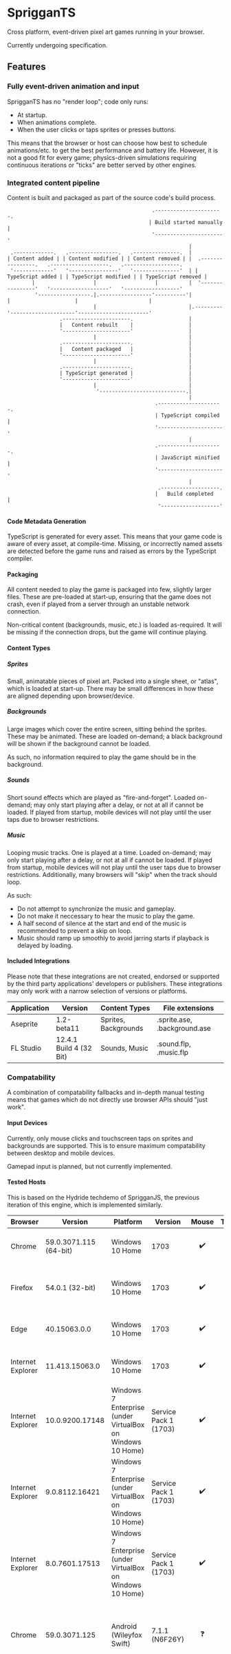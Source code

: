 # SprigganTS

Cross platform, event-driven pixel art games running in your browser.

Currently undergoing specification.

## Features

### Fully event-driven animation and input

SprigganTS has no "render loop"; code only runs:

- At startup.
- When animations complete.
- When the user clicks or taps sprites or presses buttons.

This means that the browser or host can choose how best to schedule animations/etc. to get the best performance and battery life.
However, it is not a good fit for every game; physics-driven simulations requiring continuous iterations or "ticks" are better served by other engines.

### Integrated content pipeline

Content is built and packaged as part of the source code's build process.

                                                   .----------------------.
                                                  | Build started manually |
                                                   '----------------------'
                                                               |
     .-------------.   .----------------.   .---------------.  |
    | Content added | | Content modified | | Content removed | |  .----------------.   .-------------------.   .------------------.
     '-------------'   '----------------'   '---------------'  | | TypeScript added | | TypeScript modified | | TypeScript removed |
            |                   |                   |          |  '----------------'   '-------------------'   '------------------'
             '-----------------.|.-----------------'----------'|           |                     |                       |
                                |                              |.---------'---------------------'-----------------------'
                     .----------------------.                  |
                     |   Content rebuilt    |                  |
                     '----------------------'                  |
                                |                              |
                     .----------------------.                  |
                     |   Content packaged   |                  |
                     '----------------------'                  |
                                |                              |
                     .----------------------.                  |
                     | TypeScript generated |                  |
                     '----------------------'                  |
                                |                              |
                                 '----------------------------.|
                                                               |
                                                    .---------------------.
                                                    | TypeScript compiled |
                                                    '---------------------'
                                                               |
                                                    .---------------------.
                                                    | JavaScript minified |
                                                    '---------------------'
                                                               |
                                                     .-------------------.
                                                    |   Build completed   |
                                                     '-------------------'
                                                               
#### Code Metadata Generation

TypeScript is generated for every asset.  This means that your game code is aware of every asset, at compile-time.  Missing, or incorrectly named assets are detected before the game runs and raised as errors by the TypeScript compiler.

#### Packaging

All content needed to play the game is packaged into few, slightly larger files.  These are pre-loaded at start-up, ensuring that the game does not crash, even if played from a server through an unstable network connection.

Non-critical content (backgrounds, music, etc.) is loaded as-required.  It will be missing if the connection drops, but the game will continue playing.

#### Content Types

##### Sprites

Small, animatable pieces of pixel art.  Packed into a single sheet, or "atlas", which is loaded at start-up.
There may be small differences in how these are aligned depending upon browser/device.

##### Backgrounds

Large images which cover the entire screen, sitting behind the sprites.  These may be animated.  These are loaded on-demand; a black background will be shown if the background cannot be loaded.

As such, no information required to play the game should be in the background.

##### Sounds

Short sound effects which are played as "fire-and-forget".  Loaded on-demand; may only start playing after a delay, or not at all if cannot be loaded.  If played from startup, mobile devices will not play until the user taps due to browser restrictions.

##### Music

Looping music tracks.  One is played at a time.  Loaded on-demand; may only start playing after a delay, or not at all if cannot be loaded.  If played from startup, mobile devices will not play until the user taps due to browser restrictions.  Additionally, many browsers will "skip" when the track should loop.

As such:

- Do not attempt to synchronize the music and gameplay.
- Do not make it neccessary to hear the music to play the game.
- A half second of silence at the start and end of the music is recommended to prevent a skip on loop.
- Music should ramp up smoothly to avoid jarring starts if playback is delayed by loading.

#### Included Integrations

Please note that these integrations are not created, endorsed or supported by the third party applications' developers or publishers.
These integrations may only work with a narrow selection of versions or platforms.

| Application | Version                 | Content Types        | File extensions              |
| ----------- | ----------------------- | -------------------- | ---------------------------- |
| Aseprite    | 1.2-beta11              | Sprites, Backgrounds | .sprite.ase, .background.ase |
| FL Studio   | 12.4.1 Build 4 (32 Bit) | Sounds, Music        | .sound.flp, .music.flp       |

### Compatability

A combination of compatability fallbacks and in-depth manual testing means that games which do not directly use browser APIs should "just work".

#### Input Devices

Currently, only mouse clicks and touchscreen taps on sprites and backgrounds are supported.
This is to ensure maximum compatability between desktop and mobile devices.

Gamepad input is planned, but not currently implemented.

#### Tested Hosts

This is based on the Hydride techdemo of SprigganJS, the previous iteration of this engine, which is implemented similarly.

| Browser           | Version                | Platform                                                   | Version               | Mouse              | Touch              | Graphics                       | Animation           | Sound                                          | Music                                  |
| ----------------- | ---------------------- | ---------------------------------------------------------- | --------------------- |:------------------:|:------------------:|:------------------------------:|:-------------------:|:----------------------------------------------:|:--------------------------------------:|
| Chrome            | 59.0.3071.115 (64-bit) | Windows 10 Home                                            | 1703                  | :heavy_check_mark: | :question:         | Rare seams between sprites     | :heavy_check_mark:  | :heavy_check_mark:                             | May skip on loop                       |
| Firefox           | 54.0.1 (32-bit)        | Windows 10 Home                                            | 1703                  | :heavy_check_mark: | :question:         | Frequent seams between sprites | :heavy_check_mark:  | Occasional skips with many simultaneous sounds | May skip on loop                       |
| Edge              | 40.15063.0.0           | Windows 10 Home                                            | 1703                  | :heavy_check_mark: | :question:         | Slight blurring of pixel art   | :heavy_check_mark:  | :heavy_check_mark:                             | May skip on loop                       |
| Internet Explorer | 11.413.15063.0         | Windows 10 Home                                            | 1703                  | :heavy_check_mark: | :question:         | Rare seams between sprites     | :heavy_check_mark:  | :heavy_check_mark:                             | May skip on loop                       |
| Internet Explorer | 10.0.9200.17148        | Windows 7 Enterprise (under VirtualBox on Windows 10 Home) | Service Pack 1 (1703) | :heavy_check_mark: | :question:         | Rare seams between sprites     | Low frame-rate      | :heavy_check_mark:                             | May skip on loop                       |
| Internet Explorer | 9.0.8112.16421         | Windows 7 Enterprise (under VirtualBox on Windows 10 Home) | Service Pack 1 (1703) | :heavy_check_mark: | :question:         | Rare seams between sprites     | Low frame-rate      | :x:                                            | :x:                                    |
| Internet Explorer | 8.0.7601.17513         | Windows 7 Enterprise (under VirtualBox on Windows 10 Home) | Service Pack 1 (1703) | :heavy_check_mark: | :question:         | Rare seams between sprites     | Low frame-rate      | :x:                                            | :x:                                    |
| Chrome            | 59.0.3071.125          | Android  (Wileyfox Swift)                                  | 7.1.1 (N6F26Y)        | :question:         | :heavy_check_mark: | Rare seams between sprites     | :heavy_check_mark:  | Only after first tap                           | Only after first tap; may skip on loop |
| Firefox           | 54.0.1                 | Android  (Wileyfox Swift)                                  | 7.1.1 (N6F26Y)        | :question:         | :heavy_check_mark: | Frequent seams between sprites | Animations may skip | Only after first tap                           | Only after first tap; may skip on loop |

### Debugging

Three aspects of SprigganTS make it easy to debug your games.

- The scene graph directly translates to DOM elements, which can be inspected using your browser's debugger.
- The lack of a "render loop" greatly reduces the "noise" visible in timeline views due to callbacks tied to the monitor's refresh rate.
- TypeScript and the generation of code metadata from assets mean that errors are caught before the game starts.

## Developing Games

### Build

NPM is used as a simple build system, while Visual Studio Code is used as an IDE.

- Install NodeJS (LTS is recommended). https://nodejs.org/en/download/
- Install Git.  https://git-scm.com/downloads
- Add Aseprite's Aseprite.exe to the PATH variable. https://en.wikipedia.org/wiki/PATH_(variable)
- Add FL Studio's FL.exe to the PATH variable. https://en.wikipedia.org/wiki/PATH_(variable)
- Fork and clone this repository to your machine.  https://help.github.com/articles/cloning-a-repository/

#### Via Visual Studio Code

- Install Visual Studio Code. https://code.visualstudio.com/Download
- Open Visual Studio Code.
- File -> Open Folder.
- Enter the folder where you cloned your repository, and click Select Folder.
- Press Ctrl+Shift+B.
- The build will start and run.  This may take a few minutes.
- You should be able to test the game by navigating to http://localhost:3333 in your browser.
- Any changes you make should automatically rebuild the game in the background.  You will need to refresh your browser to see them.

#### Via CLI

There are two available NPM scripts which build the game:

##### Build once

    npm install
    
Installs all dependencies, and places a build in the Build directory.

##### Build on changes

    npm run-script develop
    
Installs all dependencies, and places a build in the Build directory every time a file is changed.
It can be played at http://localhost:3333 in your browser.

### TypeScript API

The entry point for the TypeScript application is Source/Entry.ts.  The "StartGame" function will be executed when all content required to play the game has been loaded.

All methods in the API are "bound", meaning that it is safe to directly call them:

    // No wrapping function required here.
    Content.Battle.Sky.Day.Play(Content.Battle.Sky.Sunset[0].Play)

Additionally, the minification pass has been configured to compress property names.  As such:

    { a: 3, b: 4, c: 5 }["b"]

May not work.  However, quoted property names will be preserved, so the following will work:

    { "a": 3, "b": 4, "c": 5 }["b"]

#### Configuration

At the top of Source/Engine/Entry.ts is a reference to Source/Engine/Configuration.ts.  This file is shared between the runtime engine and build process, and defines:

##### ResolutionX

The number of horizontal pixels in the "emulated" screen.

##### ResolutionY

The number of vertical pixels in the "emulated" screen.

##### NumberOfInitiallyCachedSprites

The number of sprites to create at startup, while "Caching Sprites..." is shown.
This should be set high enough that you never need to create any more; no error will be thrown, but creating a sprite is a fairly slow operation on many browsers.

##### NumberOfInitiallyCachedGroups

The number of groups to create at startup, while "Caching Groups..." is shown.
This should be set high enough that you never need to create any more; no error will be thrown, but creating a group is a fairly slow operation on many browsers.

#### Content

The build process will generate the file Source/Content.ts.  This contains an object hierarchy mimicking your directory structure (and often the records inside the content files), with objects containing the associated metadata.

Directories containing only consecutive numbers will be turned into arrays.

For instance, the following directory structure:

    '-Source
      '- Battle
         |'- Sky.background.ase (contains an animation containing Day/0 and Day/1, and single frame animations Sunset/0 and Sunset/1)
         |'- Character.sprite.ase (contains single frame animations Idle, Walk/A and Walk/B)
         |'- Theme.music.flp
          '- Effects.sound.flp (contains mixer channels Sword, Ouch)
         
Will produce the following object:

    const Content = {
        Battle: {
            Sky: {
                Day: [new BackgroundFrame(...), new BackgroundFrame(...)],
                Sunset: [new BackgroundFrame(...), new BackgroundFrame(...)]
            },
            Character: {
                Idle: new SpriteFrame(...),
                Walk: {
                    A: new SpriteFrame(...),
                    B: new SpriteFrame(...)
                }
            }
            Theme: new Music(...),
            Effects: {
                Sword: new Sound(...),
                Ouch: new Sound(...)
            }
        }
    }
    
##### Metadata Types

These are not intended to be constructed by your game code.

###### SpriteFrame

A single still image which may be applied to a sprite.

    // Number of seconds.
    Content.Battle.Character.Idle.Duration
	
	// See below for an example of applying a SpriteFrame to a Sprite.

###### BackgroundFrame

A single still image which is shown behind all sprites, filling the virtual screen.

    // If these fail to load, the background will be black.
    // The following methods interrupt the previously playing animation.

    Content.Battle.Sky.Day.Play()
    
    Content.Battle.Sky.Day.Play(() => console.log("Called when finished"))
    
    Content.Battle.Sky.Day.Loop()

###### Sound

A "fire-and-forget" sound.

    // Number of seconds.
    Content.Battle.Effects.Sword.Duration

    // This may do nothing on some platforms.
    Content.Battle.Effects.Sword.Play()

###### Music

A looping music track.  

	// This may be delayed while it loads.
	// It may do nothing on some platforms.
	Content.Battle.Theme.Loop()

#### Scene Graph

SprigganTS uses a scene graph when rendering.  This runs at a fixed "emulated" resolution.

All objects are drawn by walking the tree depth first, nodes ordered by when they were added to the parent.  That is:

    |'-Viewport A
    | |'-Group AA
    | | |'-Drawn behind everything else.  Added before the below.
    | |  '-Drawn behind group AB.  Added after the above.
    |  '-Group AB
    |    '-Drawn on top of group AA, but behind group B.
     '-Viewport B
       '-Drawn on top of everything else.
      
By default, scene graph objects are added to the root of the scene graph.

The origin of a viewport is its top left corner.

##### Viewport

A scene root, which is positioned relative to the screen's actual borders.

    // "Left", "Middle", "Right"; default is "Middle" when not given.
    const horizontalAlignment = "Left"

    // "Top", "Middle", "Bottom"; default is "Middle" when not given.
    const verticalAlignment = "Top"

    // When true, the viewport is cropped; anything which leaves the "emulated screen" is trimmed to the "emulated screen".
    // Otherwise, sprites/etc. may be seen outside of the ResolutionX/ResolutionY box; this may be desirable, but may mean things which leave the scene do not.
    // Defaults to true when not set.
    const crop = false

    new Viewport(horizontalAlignment, verticalAlignment, crop)

    new Viewport(horizontalAlignment, verticalAlignment, crop, () => console.log("Called when any child of the viewport or their children are clicked or tapped"))

##### Sprite

A visible object, which displays a SpriteFrame.

    new Sprite(parentViewportOrGroup)

    new Sprite(parentViewportOrGroup, () => console.log("Called when the sprite is clicked or tapped"))

    // The following methods interrupt the previously playing animation.
    
    new Sprite(...).Play(Content.Character.Idle)
    
    new Sprite(...).Play(Content.Character.Idle, () => console.log("Called when finished, but not if interrupted"))
    
    new Sprite(...).Loop(Content.Character.Idle)
    
##### Group

An invisible object, which can contain other scene graph objects. These can be used for:

- Grouping individual sprites into a single "object".
- Grouping scene graph objects into layers, for z-ordering.
- Grouping objects which should be paused together.

    new Group(parentViewportOrGroup)

    new Group(parentViewportOrGroup, () => console.log("Called when any child of the group or their children are clicked or tapped"))

##### Common Methods

The following methods exist on most scene graph objects:

    // Movement functions interrupt any previous motion.
    // Child scene objects, and their scene objects, will move with ours.

    // Moves to 25 emulated pixels right of the origin of our container, 34 down of the origin of our container, immediately.
    groupOrSprite.Move(25, 34) 
    
    // Moves from the current position to 25 emulated pixels right of the origin of our container, 34 down of the origin of our container, over 0.6 seconds.

    groupOrSprite.MoveOver(25, 34, 0.6)
    
    groupOrSprite.MoveOver(25, 34, 0.6, () => console.log("Called when finished, but not if interrupted.")
    
    // Moves from the current position to 25 emulated pixels right of the origin of our container, 34 down of the origin of our container, at 250 emulated pixels/second.
    groupOrSprite.MoveAt(25, 34, 250) 

    groupOrSprite.MoveAt(25, 34, 250, () => console.log("Called when finished, but not if interrupted.")
    
    // Temporarily removes the scene graph object and its children from the scene graph, hiding them and ignoring clicks/taps (what lies underneath will accept them instead).
    // Animations may continue while hidden, and trigger events.
    // No effect if already hidden.
    viewportGroupOrSprite.Hide()
    
    // Undoes .Hide().
    // No effect if not hidden.
    viewportGroupOrSprite.Show()
    
    // Temporarily freezes all animation and motion in the scene graph object and its children.
    // Does not count as an interruption.
    // Clicks will still be accepted.
    // No effect if already paused.
    viewportGroupOrSprite.Pause()
    
    // Undoes .Pause().
    // No effect if not paused.
    viewportGroupOrSprite.Resume()
    
    // Permanently removes the scene graph object and its children from the scene graph, hiding them and ignoring clicks/taps (what lies underneath will accept them instead).
    // Animations will not continue, and events will not be triggered.
    viewportGroupOrSprite.Delete()
    
    // Gets the (possibly non-integer) number of emulated pixels the scene graph object is right of its parent's origin.
    groupOrSprite.X()
    
    // Gets the (possibly non-integer) number of emulated pixels the scene graph object is below its parent's origin.
    groupOrSprite.Y()
    
#### Events

The following classes exist to help organize events in your game logic.

##### Once

Only calls listeners on the first call to Raise().
Listeners added after Raise() are called immediately.
Adding the same callback multiple times has no effect.

    const once = new EventOnce<() => void>()
    once.Listen(() => console.log("Logged second"))
    once.Listen(() => console.log("Logged third"))
    const addedTwiceA = () => console.log("Added twice, appears once, A")
    once.Listen(addedTwiceA)
    once.Listen(addedTwiceA)
    const neverLogged = () => console.log("Never logged")
    once.Listen(neverLogged)
    once.Unlisten(neverLogged)
    console.log("Logged first")
    once.Raise()
    once.Listen(() => console.log("Logged fourth"))
    const addedTwiceB = () => console.log("Added twice, appears once, B")
    once.Listen(addedTwiceB)
    once.Listen(addedTwiceB)
    console.log("Logged last")
    once.Raise()
    
##### Recurring

Calls listeners once on every call to Raise().
Listeners added after calling Raise() are not called until the next call to Raise().
Adding the same callback multiple times has no effect.
    
    const recurring = new EventRecurring<() => void>()
    recurring.Listen(() => console.log("Logged second and fifth"))
    recurring.Listen(() => console.log("Logged third and sixth"))
    const neverLogged = () => console.log("Never logged")
    once.Listen(neverLogged)
    once.Unlisten(neverLogged)
    console.log("Logged first")
    recurring.Raise()
    console.log("Logged fourth")
    recurring.Listen(() => console.log("Logged seventh"))
    recurring.Raise()
    console.log("Logged last")
    
#### Timers

Although SprigganTS uses setTimeout and setInterval under the hood, it only uses these to trigger an internal event queue, to ensure that the order of events is deterministic regardless of browser or device.
These types use this event queue, so it is recommended to use them over setTimeout and setInterval directly.

##### Once

    const once = new Timers.Once(
        0.4, 
        // The following arguments are optional; specify undefined to not include them.
        () => console.log("Called after 0.4 seconds if not cancelled or paused"),
        (elapsedSeconds, elapsedUnitInterval) => console.log("Called when cancelled before completing"),
        (elapsedSeconds, elapsedUnitInterval) => console.log("Called periodically during the timer"),
        (elapsedSeconds, elapsedUnitInterval) => console.log("Called when paused"),
        (elapsedSeconds, elapsedUnitInterval) => console.log("Called when resumed")
    )

    once.Cancel()

    once.Pause()

    once.Resume()

    once.DurationSeconds
    once.Paused()
    once.Completed()
    once.Cancelled()
    once.ElapsedSeconds()
    once.ElapsedUnitInterval() // Returns 0 at the start, and 1 at the end.

##### Recurring
    
    const recurring = new Timers.Recurring(0.4, () => console.log("Called every 0.4 seconds"))

    const recurring = new Timers.Recurring(
        0.4, 
        // The following arguments are optional; specify undefined to not include them.
        (completedLoopsInclusive, totalElapsedSeconds) => console.log("Called every 0.4 seconds until stopped when not paused"),
        (elapsedSecondsThisLoop, elapsedUnitIntervalThisLoop, completedLoopsInclusive, totalElapsedSeconds, totalElapsedUnitInterval) => console.log("Called when stopped"),
        (elapsedSecondsThisLoop, elapsedUnitIntervalThisLoop, completedLoopsInclusive, totalElapsedSeconds, totalElapsedUnitInterval) => console.log("Called when paused"),
        (elapsedSecondsThisLoop, elapsedUnitIntervalThisLoop, completedLoopsInclusive, totalElapsedSeconds, totalElapsedUnitInterval) => console.log("Called when resumed")
    )

    recurring.Stop()

    recurring.Pause()

    recurring.Resume()

    recurring.IntervalSeconds
    recurring.Paused()
    recurring.Stopped()
    recurring.CompletedLoops()
    recurring.ElapsedSecondsThisLoop()
    recurring.ElapsedUnitIntervalThisLoop() // Returns 0 at the start, and 1 at the end.
    recurring.TotalElapsedSeconds()
    recurring.TotalElapsedUnitInterval() // Effectively .CompletedLoops() + .ElapsedUnitIntervalThisLoop().

#### Font

A simplistic bitmap font system is included, which generates sets of Sprites.

    // This creates a bitmap font using the sprites a, b and c for characters a, b and c respectively.
    // These will be looped, so characters can be animated.
    // There are 2 emulated pixels between each line of text.
    // Characters are 10 emulated pixels high (so lines are 12 emulated pixels high).
    // There is 1 emulated pixel between each character horizontally.
    // All characters are assumed to be 8 emulated pixels wide, except the letter b, which is 16.
    const font = new Font({ 
        a: new SpriteFrame(...),
        b: new SpriteFrame(...),
        c: new SpriteFrame(...),
        ...
    }, 2, 10, 1, 8, {
        b: 16
    })

    // "Left", "Middle", "Right"; default is "Left" when not given.
    const horizontalAlignment = "Left"

    // "Top", "Middle", "Bottom"; default is "Top" when not given.
    const verticalAlignment = "Top"

    // Pixels between the left of the container and the anchor of the written text.
    // Default is 0 when not given.
    const leftPixels = 320

    // Pixels between the top of the container and the anchor of the written text.
    // Default is 0 when not given.
    const topPixels = 240

    font.Write(group, "Hello World!\nThis is on a subsequent line.\n\tThis is indented.", horizontalAlignment, verticalAlignment, leftPixels, topPixels)

    // Returns the number of emulated pixels needed to write the string horizontally.
    font.CalculateWidth("Hello World!\nThis is on a subsequent line.\n\tThis is indented.")

    // Returns the number of emulated pixels needed to write the string vertically.
    font.CalculateHeight("Hello World!\nThis is on a subsequent line.\n\tThis is indented.")

    // Returns the given string, with extra newlines to wrap it to 24 horizontal emulated pixels.
    font.Wrap("Hello World!\nThis is on a subsequent line.\n\tThis is indented.", 24)
